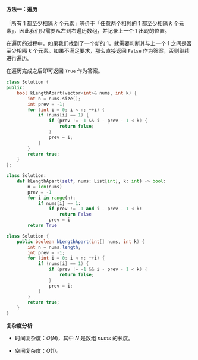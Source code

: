 #### 方法一：遍历

「所有 $1$ 都至少相隔 $k$ 个元素」等价于「任意两个相邻的 $1$ 都至少相隔 $k$ 个元素」，因此我们只需要从左到右遍历数组，并记录上一个 $1$ 出现的位置。

在遍历的过程中，如果我们找到了一个新的 $1$，就需要判断其与上一个 $1$ 之间是否至少相隔 $k$ 个元素。如果不满足要求，那么直接返回 `False` 作为答案，否则继续进行遍历。

在遍历完成之后即可返回 `True` 作为答案。

```C++ [sol1-C++]
class Solution {
public:
    bool kLengthApart(vector<int>& nums, int k) {
        int n = nums.size();
        int prev = -1;
        for (int i = 0; i < n; ++i) {
            if (nums[i] == 1) {
                if (prev != -1 && i - prev - 1 < k) {
                    return false;
                }
                prev = i;
            }
        }
        return true;
    }
};
```

```Python [sol1-Python3]
class Solution:
    def kLengthApart(self, nums: List[int], k: int) -> bool:
        n = len(nums)
        prev = -1
        for i in range(n):
            if nums[i] == 1:
                if prev != -1 and i - prev - 1 < k:
                    return False
                prev = i
        return True
```

```Java [sol1-Java]
class Solution {
    public boolean kLengthApart(int[] nums, int k) {
        int n = nums.length;
        int prev = -1;
        for (int i = 0; i < n; ++i) {
            if (nums[i] == 1) {
                if (prev != -1 && i - prev - 1 < k) {
                    return false;
                }
                prev = i;
            }
        }
        return true;
    }
}
```

**复杂度分析**

- 时间复杂度：$O(N)$，其中 $N$ 是数组 $\textit{nums}$ 的长度。

- 空间复杂度：$O(1)$。